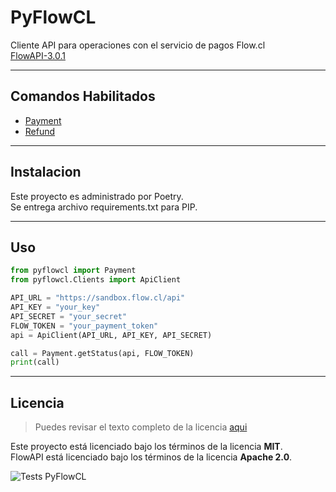 PyFlowCL
============

Cliente API para operaciones con el servicio de pagos Flow.cl  
[FlowAPI-3.0.1](https://www.flow.cl/docs/api.html) 

---

## Comandos Habilitados
- [Payment](https://www.flow.cl/docs/api.html#tag/payment)
- [Refund](https://www.flow.cl/docs/api.html#tag/refund)


---

## Instalacion
Este proyecto es administrado por Poetry.  
Se entrega archivo requirements.txt para PIP.


---

## Uso
```python
from pyflowcl import Payment
from pyflowcl.Clients import ApiClient

API_URL = "https://sandbox.flow.cl/api"
API_KEY = "your_key"
API_SECRET = "your_secret"
FLOW_TOKEN = "your_payment_token"
api = ApiClient(API_URL, API_KEY, API_SECRET)

call = Payment.getStatus(api, FLOW_TOKEN)
print(call)
```

---

## Licencia
>Puedes revisar el texto completo de la licencia [aqui](https://github.com/mariofix/pyflowcl/blob/stable-v3/LICENSE)

Este proyecto está licenciado bajo los términos de la licencia **MIT**.  
FlowAPI está licenciado bajo los términos de la licencia **Apache 2.0**.
  
![Tests PyFlowCL](https://github.com/mariofix/pyflowcl/workflows/Test%20PyFlowCL/badge.svg)